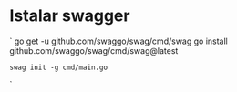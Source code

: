 # Istalar swagger

  ` go get -u github.com/swaggo/swag/cmd/swag
    go install github.com/swaggo/swag/cmd/swag@latest

    swag init -g cmd/main.go
  `